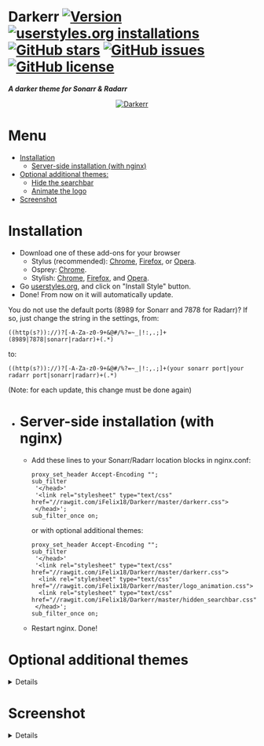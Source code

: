 # Darkerr [![Version](https://img.shields.io/badge/version-2.6-ED1C24.svg?longCache=true&style=flat-square)](#) [![userstyles.org installations](https://img.shields.io/badge/dynamic/json.svg?label=userstyles.org%20installations&url=https%3A%2F%2Fwidget.userstyles.org%2Fstyles%2F142759%2Fdarkerr-a-darker-theme-for-sonarr-radarr.json&query=total_installs&colorB=e51ced&longCache=true&style=flat-square)](https://userstyles.org/styles/142759/darkerr-a-darker-theme-for-sonarr-radarr) [![GitHub stars](https://img.shields.io/github/stars/iFelix18/Darkerr.svg?longCache=true&style=flat-square)](https://github.com/iFelix18/Darkerr/stargazers) [![GitHub issues](https://img.shields.io/github/issues/iFelix18/Darkerr.svg?longCache=true&style=flat-square)](https://github.com/iFelix18/Darkerr/issues) [![GitHub license](https://img.shields.io/github/license/iFelix18/Darkerr.svg?longCache=true&style=flat-square)](https://creativecommons.org/licenses/by-sa/4.0/)
**_A darker theme for Sonarr &amp; Radarr_**
<p align="center">
 <a href="https://github.com/iFelix18/Darkerr/blob/master/README.md#screenshot">
  <img src="https://i.imgur.com/sz99ZPq.jpg" title="Click to see more screenshots" alt="Darkerr"/>
 </a>
</p>

# Menu
* [Installation](https://github.com/iFelix18/Darkerr/blob/master/README.md#installation)
  * [Server-side installation (with nginx)](https://github.com/iFelix18/Darkerr/blob/master/README.md#server-side-installation)
* [Optional additional themes:](https://github.com/iFelix18/Darkerr/blob/master/README.md#optional-additional-themes)
  * [Hide the searchbar](https://github.com/iFelix18/Darkerr/blob/master/README.md#hide-the-searchbar)
  * [Animate the logo](https://github.com/iFelix18/Darkerr/blob/master/README.md#animate-the-logo)
* [Screenshot](https://github.com/iFelix18/Darkerr/blob/master/README.md#screenshot)
# Installation
* Download one of these add-ons for your browser
  * Stylus (recommended): [Chrome](https://chrome.google.com/webstore/detail/clngdbkpkpeebahjckkjfobafhncgmne), [Firefox](https://addons.mozilla.org/firefox/addon/styl-us/), or [Opera](https://github.com/schomery/stylish-chrome/).
  * Osprey: [Chrome](https://chrome.google.com/webstore/detail/osprey/ekjapccimkannnfgcnnoajhfdglobgak).
  * Stylish: [Chrome](https://chrome.google.com/webstore/detail/stylish-custom-themes-for/fjnbnpbmkenffdnngjfgmeleoegfcffe), [Firefox](https://addons.mozilla.org/en-US/firefox/addon/stylish/), and [Opera](https://addons.opera.com/en-gb/extensions/details/stylish/).
* Go [userstyles.org](https://userstyles.org/styles/142759/darkerr-a-darker-theme-for-sonarr-radarr), and click on "Install Style" button.
* Done! From now on it will automatically update.

You do not use the default ports (8989 for Sonarr and 7878 for Radarr)?
If so, just change the string in the settings, from:
```
((http(s?))://)?[-A-Za-z0-9+&@#/%?=~_|!:,.;]+(8989|7878|sonarr|radarr)+(.*)
```
to:
```
((http(s?))://)?[-A-Za-z0-9+&@#/%?=~_|!:,.;]+(your sonarr port|your radarr port|sonarr|radarr)+(.*)
```
(Note: for each update, this change must be done again)

* # Server-side installation (with nginx)
  * Add these lines to your Sonarr/Radarr location blocks in nginx.conf:
    ```
    proxy_set_header Accept-Encoding "";
    sub_filter
     '</head>'
     '<link rel="stylesheet" type="text/css" href="//rawgit.com/iFelix18/Darkerr/master/darkerr.css">
     </head>';
    sub_filter_once on;
    ```
    or with optional additional themes:
    ```
    proxy_set_header Accept-Encoding "";
    sub_filter
     '</head>'
     '<link rel="stylesheet" type="text/css" href="//rawgit.com/iFelix18/Darkerr/master/darkerr.css">
      <link rel="stylesheet" type="text/css" href="//rawgit.com/iFelix18/Darkerr/master/logo_animation.css">
      <link rel="stylesheet" type="text/css" href="//rawgit.com/iFelix18/Darkerr/master/hidden_searchbar.css">
     </head>';
    sub_filter_once on;
    ```
  * Restart nginx. Done!
  
# Optional additional themes
<details>
 
* # Hide the searchbar
  <p align="center">
    <img src="http://i.imgur.com/6sdDzxq.gif" alt="searchbar"/>
  </p>
  <p>Download <a href="https://userstyles.org/styles/142942/darkerr-searchbar-theme-for-sonarr-radarr">here</a>.</p>

* # Animate the logo
  <p align="center">
    <img src="http://i.imgur.com/2Ie6BFm.gif" alt="logo"/>
  </p>
  <p>Download <a href="https://userstyles.org/styles/142943/darkerr-logo-theme-for-sonarr-radarr">here</a>.</p>
</details>

# Screenshot
<details>
 <p align="center">
  Detailed view:
  <img src="https://i.imgur.com/aHxTA5c.jpg" alt="detailed view"/>
 </p>
 <p align="center">
  Overview list:
  <img src="https://i.imgur.com/DHDo6uS.jpg" alt="overview list"/>
 </p>
</details>
